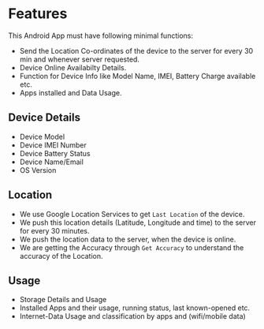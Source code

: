 # Features

This Android App must have following minimal functions:

* Send the Location Co-ordinates of the device to the server for every 30 min and whenever server requested.
* Device Online Availabilty Details.
* Function for Device Info like Model Name, IMEI, Battery Charge available etc.
* Apps installed and Data Usage.

## Device Details
* Device Model
* Device IMEI Number
* Device Battery Status
* Device Name/Email
* OS Version

## Location

* We use Google Location Services to get `Last Location` of the device.
* We push this location details (Latitude, Longitude and time) to the server for every 30 minutes.
* We push the location data to the server, when the device is online.
* We are getting the Accuracy through `Get Accuracy` to understand the accuracy of the Location.

## Usage
* Storage Details and Usage
* Installed Apps and their usage, running status, last known-opened etc.
* Internet-Data Usage and classification by apps and (wifi/mobile data)
